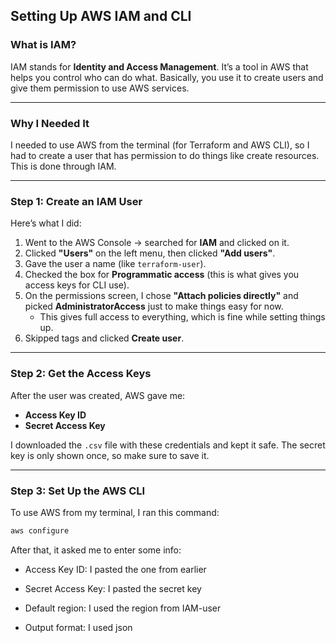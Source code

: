 ## Setting Up AWS IAM and CLI

### What is IAM?

IAM stands for **Identity and Access Management**. It’s a tool in AWS that helps you control who can do what. Basically, you use it to create users and give them permission to use AWS services.

---

### Why I Needed It

I needed to use AWS from the terminal (for Terraform and AWS CLI), so I had to create a user that has permission to do things like create resources. This is done through IAM.

---

### Step 1: Create an IAM User

Here’s what I did:

1. Went to the AWS Console → searched for **IAM** and clicked on it.
2. Clicked **"Users"** on the left menu, then clicked **"Add users"**.
3. Gave the user a name (like `terraform-user`).
4. Checked the box for **Programmatic access** (this is what gives you access keys for CLI use).
5. On the permissions screen, I chose **"Attach policies directly"** and picked **AdministratorAccess** just to make things easy for now.
   - This gives full access to everything, which is fine while setting things up.
6. Skipped tags and clicked **Create user**.

---

### Step 2: Get the Access Keys

After the user was created, AWS gave me:

- **Access Key ID**
- **Secret Access Key**

I downloaded the `.csv` file with these credentials and kept it safe. The secret key is only shown once, so make sure to save it.

---

### Step 3: Set Up the AWS CLI

To use AWS from my terminal, I ran this command:

```bash
aws configure
```


After that, it asked me to enter some info:

- Access Key ID: I pasted the one from earlier

- Secret Access Key: I pasted the secret key

- Default region: I used the region from IAM-user

- Output format: I used json